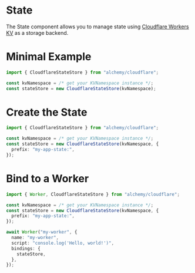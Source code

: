 # State

The State component allows you to manage state using [Cloudflare Workers KV](https://developers.cloudflare.com/workers/runtime-apis/kv) as a storage backend.

# Minimal Example

```ts
import { CloudflareStateStore } from "alchemy/cloudflare";

const kvNamespace = /* get your KVNamespace instance */;
const stateStore = new CloudflareStateStore(kvNamespace);
```

# Create the State

```ts
import { CloudflareStateStore } from "alchemy/cloudflare";

const kvNamespace = /* get your KVNamespace instance */;
const stateStore = new CloudflareStateStore(kvNamespace, {
  prefix: "my-app-state:",
});
```

# Bind to a Worker

```ts
import { Worker, CloudflareStateStore } from "alchemy/cloudflare";

const kvNamespace = /* get your KVNamespace instance */;
const stateStore = new CloudflareStateStore(kvNamespace, {
  prefix: "my-app-state:",
});

await Worker("my-worker", {
  name: "my-worker",
  script: "console.log('Hello, world!')",
  bindings: {
    stateStore,
  },
});
```